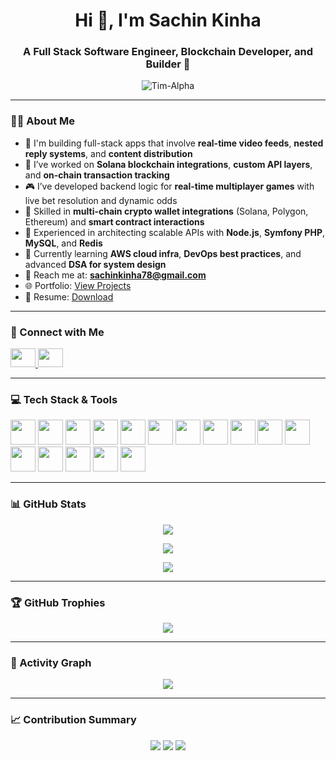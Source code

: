 <h1 align="center">Hi 👋, I'm Sachin Kinha</h1>
<h3 align="center">A Full Stack Software Engineer, Blockchain Developer, and Builder 🚀</h3>

<p align="center">
  <img src="https://komarev.com/ghpvc/?username=Tim-Alpha&label=Profile%20views&color=0e75b6&style=flat" alt="Tim-Alpha" />
</p>

---

### 👨‍💻 About Me

- 🚀 I'm building full-stack apps that involve **real-time video feeds**, **nested reply systems**, and **content distribution**
- 🔗 I’ve worked on **Solana blockchain integrations**, **custom API layers**, and **on-chain transaction tracking**
- 🎮 I’ve developed backend logic for **real-time multiplayer games** with live bet resolution and dynamic odds
- 💼 Skilled in **multi-chain crypto wallet integrations** (Solana, Polygon, Ethereum) and **smart contract interactions**
- 🧠 Experienced in architecting scalable APIs with **Node.js**, **Symfony PHP**, **MySQL**, and **Redis**
- 🌱 Currently learning **AWS cloud infra**, **DevOps best practices**, and advanced **DSA for system design**
- 📨 Reach me at: **sachinkinha78@gmail.com**
- 🌐 Portfolio: [View Projects](https://Tim-Alpha.github.io/portfolio-sachin-kinha/)
- 📄 Resume: [Download](https://drive.google.com/file/d/1eXQZMb2YRGhlfQYVsQmcFFAvND8G6qs_/view?usp=share_link)

---

### 🔗 Connect with Me

<p align="left">
  <a href="https://linkedin.com/in/sachin-kinha-3b3041260" target="_blank">
    <img src="https://raw.githubusercontent.com/rahuldkjain/github-profile-readme-generator/master/src/images/icons/Social/linked-in-alt.svg" height="30" width="40" />
  </a>
  <a href="https://www.leetcode.com/sachinkinha" target="_blank">
    <img src="https://raw.githubusercontent.com/rahuldkjain/github-profile-readme-generator/master/src/images/icons/Social/leet-code.svg" height="30" width="40" />
  </a>
</p>

---

### 💻 Tech Stack & Tools

<p align="left">
  <img src="https://cdn.jsdelivr.net/gh/devicons/devicon/icons/javascript/javascript-original.svg" width="40" />
  <img src="https://cdn.jsdelivr.net/gh/devicons/devicon/icons/react/react-original.svg" width="40" />
  <img src="https://cdn.jsdelivr.net/gh/devicons/devicon/icons/nodejs/nodejs-original-wordmark.svg" width="40" />
  <img src="https://cdn.jsdelivr.net/gh/devicons/devicon/icons/express/express-original-wordmark.svg" width="40" />
  <img src="https://cdn.jsdelivr.net/gh/devicons/devicon/icons/php/php-original.svg" width="40" />
  <img src="https://cdn.jsdelivr.net/gh/devicons/devicon/icons/symfony/symfony-original.svg" width="40" />
  <img src="https://cdn.jsdelivr.net/gh/devicons/devicon/icons/python/python-original.svg" width="40" />
  <img src="https://cdn.jsdelivr.net/gh/devicons/devicon/icons/java/java-original.svg" width="40" />
  <img src="https://cdn.jsdelivr.net/gh/devicons/devicon/icons/mysql/mysql-original-wordmark.svg" width="40" />
  <img src="https://cdn.jsdelivr.net/gh/devicons/devicon/icons/postgresql/postgresql-original-wordmark.svg" width="40" />
  <img src="https://cdn.jsdelivr.net/gh/devicons/devicon/icons/mongodb/mongodb-original-wordmark.svg" width="40" />
  <img src="https://cdn.jsdelivr.net/gh/devicons/devicon/icons/aws/aws-original.svg" width="40" />
  <img src="https://www.vectorlogo.zone/logos/solana/solana-icon.svg" width="40" />
  <img src="https://www.vectorlogo.zone/logos/firebase/firebase-icon.svg" width="40" />
  <img src="https://www.vectorlogo.zone/logos/getpostman/getpostman-icon.svg" width="40" />
  <img src="https://raw.githubusercontent.com/detain/svg-logos/780f25886640cef088af994181646db2f6b1a3f8/svg/selenium-logo.svg" width="40" />
</p>

---

### 📊 GitHub Stats

<p align="center">
  <img src="https://github-readme-stats.vercel.app/api?username=Tim-Alpha&show_icons=true&theme=radical" />
</p>

<p align="center">
  <img src="https://github-readme-streak-stats.herokuapp.com/?user=Tim-Alpha&theme=highcontrast" />
</p>

<p align="center">
  <img src="https://github-readme-stats.vercel.app/api/top-langs/?username=Tim-Alpha&layout=compact&theme=tokyonight" />
</p>

---

### 🏆 GitHub Trophies

<p align="center">
  <img src="https://github-profile-trophy.vercel.app/?username=Tim-Alpha&theme=onedark&row=2&column=4" />
</p>

---

### 🧠 Activity Graph

<p align="center">
  <img src="https://github-readme-activity-graph.vercel.app/graph?username=Tim-Alpha&theme=react-dark" />
</p>

---

### 📈 Contribution Summary

<p align="center">
  <img src="https://github-profile-summary-cards.vercel.app/api/cards/profile-details?username=Tim-Alpha&theme=github_dark" />
  <img src="https://github-profile-summary-cards.vercel.app/api/cards/repos-per-language?username=Tim-Alpha&theme=github_dark" />
  <img src="https://github-profile-summary-cards.vercel.app/api/cards/most-commit-language?username=Tim-Alpha&theme=github_dark" />
</p>
